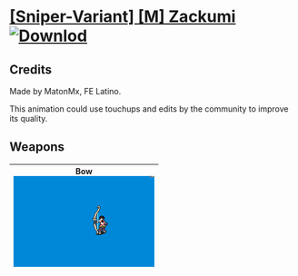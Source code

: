 # [\[Sniper-Variant\] \[M\] Zackumi](./) [![Downlod](https://img.shields.io/badge/Download--red?style=social&logo=github)](https://minhaskamal.github.io/DownGit/#/home?url=https://github.com/Klokinator/FE-Repo/tree/main/Battle%20Animations%2FInfantry%20-%20(Bow)%20Snipers%20and%20Ballistae%2F%5BSniper-Variant%5D%20%5BM%5D%20Zackumi)
## Credits

Made by MatonMx, FE Latino.

This animation could use touchups and edits by the community to improve its quality.

## Weapons

| <b>Bow</b><br/><img alt="Bow animation" src="./5.%20Bow/Bow.gif"/> |
| :---: |
